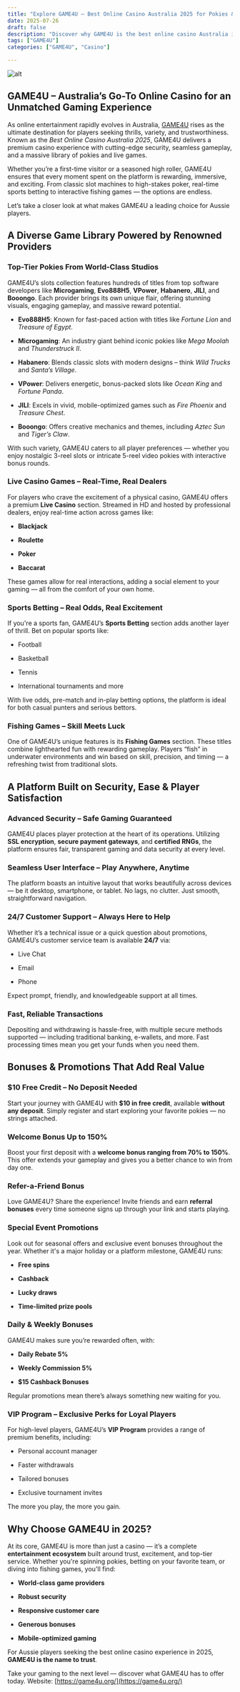 ```yaml
---
title: "Explore GAME4U – Best Online Casino Australia 2025 for Pokies & More"
date: 2025-07-26
draft: false
description: "Discover why GAME4U is the best online casino Australia in 2025. Enjoy pokies, live casino, sports betting & big bonuses with top-tier security & gameplay."
tags: ["GAME4U"]
categories: ["GAME4U", "Casino"]

---
```

![alt](https://game4u.org/wp-content/uploads/2025/03/cad2c6268a076693d561d.webp)

## GAME4U – Australia’s Go-To Online Casino for an Unmatched Gaming Experience

As online entertainment rapidly evolves in Australia, [GAME4U](https://game4u.org/) rises as the ultimate destination for players seeking thrills, variety, and trustworthiness. Known as the _Best Online Casino Australia 2025_, GAME4U delivers a premium casino experience with cutting-edge security, seamless gameplay, and a massive library of pokies and live games.

Whether you’re a first-time visitor or a seasoned high roller, GAME4U ensures that every moment spent on the platform is rewarding, immersive, and exciting. From classic slot machines to high-stakes poker, real-time sports betting to interactive fishing games — the options are endless.

Let’s take a closer look at what makes GAME4U a leading choice for Aussie players.

## A Diverse Game Library Powered by Renowned Providers

### Top-Tier Pokies From World-Class Studios

GAME4U’s slots collection features hundreds of titles from top software developers like **Microgaming**, **Evo888H5**, **VPower**, **Habanero**, **JILI**, and **Booongo**. Each provider brings its own unique flair, offering stunning visuals, engaging gameplay, and massive reward potential.

*   **Evo888H5**: Known for fast-paced action with titles like _Fortune Lion_ and _Treasure of Egypt_.
    
*   **Microgaming**: An industry giant behind iconic pokies like _Mega Moolah_ and _Thunderstruck II_.
    
*   **Habanero**: Blends classic slots with modern designs – think _Wild Trucks_ and _Santa’s Village_.
    
*   **VPower**: Delivers energetic, bonus-packed slots like _Ocean King_ and _Fortune Panda_.
    
*   **JILI**: Excels in vivid, mobile-optimized games such as _Fire Phoenix_ and _Treasure Chest_.
    
*   **Booongo**: Offers creative mechanics and themes, including _Aztec Sun_ and _Tiger’s Claw_.
    

With such variety, GAME4U caters to all player preferences — whether you enjoy nostalgic 3-reel slots or intricate 5-reel video pokies with interactive bonus rounds.

### Live Casino Games – Real-Time, Real Dealers

For players who crave the excitement of a physical casino, GAME4U offers a premium **Live Casino** section. Streamed in HD and hosted by professional dealers, enjoy real-time action across games like:

*   **Blackjack**
    
*   **Roulette**
    
*   **Poker**
    
*   **Baccarat**
    

These games allow for real interactions, adding a social element to your gaming — all from the comfort of your own home.

### Sports Betting – Real Odds, Real Excitement

If you're a sports fan, GAME4U’s **Sports Betting** section adds another layer of thrill. Bet on popular sports like:

*   Football
    
*   Basketball
    
*   Tennis
    
*   International tournaments and more
    

With live odds, pre-match and in-play betting options, the platform is ideal for both casual punters and serious bettors.

### Fishing Games – Skill Meets Luck

One of GAME4U’s unique features is its **Fishing Games** section. These titles combine lighthearted fun with rewarding gameplay. Players “fish” in underwater environments and win based on skill, precision, and timing — a refreshing twist from traditional slots.

## A Platform Built on Security, Ease & Player Satisfaction

### Advanced Security – Safe Gaming Guaranteed

GAME4U places player protection at the heart of its operations. Utilizing **SSL encryption**, **secure payment gateways**, and **certified RNGs**, the platform ensures fair, transparent gaming and data security at every level.

### Seamless User Interface – Play Anywhere, Anytime

The platform boasts an intuitive layout that works beautifully across devices — be it desktop, smartphone, or tablet. No lags, no clutter. Just smooth, straightforward navigation.

### 24/7 Customer Support – Always Here to Help

Whether it’s a technical issue or a quick question about promotions, GAME4U’s customer service team is available **24/7** via:

*   Live Chat
    
*   Email
    
*   Phone
    

Expect prompt, friendly, and knowledgeable support at all times.

### Fast, Reliable Transactions

Depositing and withdrawing is hassle-free, with multiple secure methods supported — including traditional banking, e-wallets, and more. Fast processing times mean you get your funds when you need them.

## Bonuses & Promotions That Add Real Value

### $10 Free Credit – No Deposit Needed

Start your journey with GAME4U with **$10 in free credit**, available **without any deposit**. Simply register and start exploring your favorite pokies — no strings attached.

### Welcome Bonus Up to 150%

Boost your first deposit with a **welcome bonus ranging from 70% to 150%**. This offer extends your gameplay and gives you a better chance to win from day one.

### Refer-a-Friend Bonus

Love GAME4U? Share the experience! Invite friends and earn **referral bonuses** every time someone signs up through your link and starts playing.

### Special Event Promotions

Look out for seasonal offers and exclusive event bonuses throughout the year. Whether it's a major holiday or a platform milestone, GAME4U runs:

*   **Free spins**
    
*   **Cashback**
    
*   **Lucky draws**
    
*   **Time-limited prize pools**
    

### Daily & Weekly Bonuses

GAME4U makes sure you’re rewarded often, with:

*   **Daily Rebate 5%**
    
*   **Weekly Commission 5%**
    
*   **$15 Cashback Bonuses**
    

Regular promotions mean there’s always something new waiting for you.

### VIP Program – Exclusive Perks for Loyal Players

For high-level players, GAME4U’s **VIP Program** provides a range of premium benefits, including:

*   Personal account manager
    
*   Faster withdrawals
    
*   Tailored bonuses
    
*   Exclusive tournament invites
    

The more you play, the more you gain.

## Why Choose GAME4U in 2025?

At its core, GAME4U is more than just a casino — it’s a complete **entertainment ecosystem** built around trust, excitement, and top-tier service. Whether you're spinning pokies, betting on your favorite team, or diving into fishing games, you'll find:

*   **World-class game providers**
    
*   **Robust security**
    
*   **Responsive customer care**
    
*   **Generous bonuses**
    
*   **Mobile-optimized gaming**
    

For Aussie players seeking the best online casino experience in 2025, **GAME4U is the name to trust**.

Take your gaming to the next level — discover what GAME4U has to offer today. Website: [https://game4u.org/](https://game4u.org/)